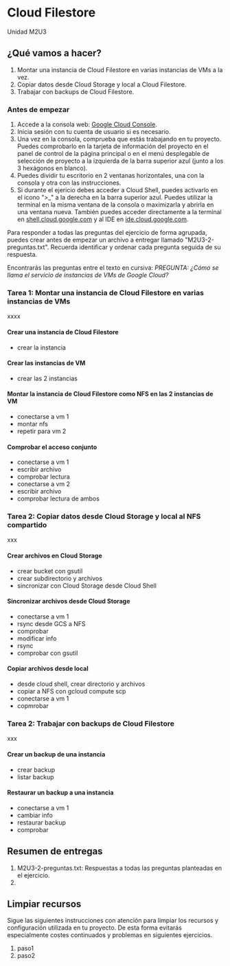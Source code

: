 # Cloud Filestore
Unidad M2U3

## ¿Qué vamos a hacer?
1. Montar una instancia de Cloud Filestore en varias instancias de VMs a la vez.
1. Copiar datos desde Cloud Storage y local a Cloud Filestore.
1. Trabajar con backups de Cloud Filestore.

### Antes de empezar
1. Accede a la consola web: [Google Cloud Console](https://console.cloud.google.com).
1. Inicia sesión con tu cuenta de usuario si es necesario.
1. Una vez en la consola, comprueba que estás trabajando en tu proyecto. Puedes comprobarlo en la tarjeta de información del proyecto en el panel de control de la página principal o en el menú desplegable de selección de proyecto a la izquierda de la barra superior azul (junto a los 3 hexágonos en blanco).
1. Puedes dividir tu escritorio en 2 ventanas horizontales, una con la consola y otra con las instrucciones.
1. Si durante el ejericio debes acceder a Cloud Shell, puedes activarlo en el icono ">_" a la derecha en la barra superior azul. Puedes utilizar la terminal en la misma ventana de la consola o maximizarla y abrirla en una ventana nueva. También puedes acceder directamente a la terminal en [shell.cloud.google.com](https://shell.cloud.google.com) y al IDE en [ide.cloud.google.com](https://ide.cloud.google.com/).

Para responder a todas las preguntas del ejercicio de forma agrupada, puedes crear antes de empezar un archivo a entregar llamado "M2U3-2-preguntas.txt". Recuerda identificar y ordenar cada pregunta seguida de su respuesta.

Encontrarás las preguntas entre el texto en cursiva: *PREGUNTA: ¿Cómo se llama el servicio de instancias de VMs de Google Cloud?*

### Tarea 1: Montar una instancia de Cloud Filestore en varias instancias de VMs
xxxx

#### Crear una instancia de Cloud Filestore
- crear la instancia

#### Crear las instancias de VM
- crear las 2 instancias

#### Montar la instancia de Cloud Filestore como NFS en las 2 instancias de VM
- conectarse a vm 1
- montar nfs
- repetir para vm 2

#### Comprobar el acceso conjunto
- conectarse a vm 1
- escribir archivo
- comprobar lectura
- conectarse a vm 2
- escribir archivo
- comprobar lectura de ambos

### Tarea 2: Copiar datos desde Cloud Storage y local al NFS compartido
xxx

#### Crear archivos en Cloud Storage
- crear bucket con gsutil
- crear subdirectorio y archivos
- sincronizar con Cloud Storage desde Cloud Shell

#### Sincronizar archivos desde Cloud Storage
- conectarse a vm 1
- rsync desde GCS a NFS
- comprobar
- modificar info
- rsync
- comprobar con gsutil

#### Copiar archivos desde local
- desde cloud shell, crear directorio y archivos
- copiar a NFS con gcloud compute scp
- conectarse a vm 1
- copmrobar

### Tarea 2: Trabajar con backups de Cloud Filestore
xxx

#### Crear un backup de una instancia
- crear backup
- listar backup

#### Restaurar un backup a una instancia
- conectarse a vm 1
- cambiar info
- restaurar backup
- comprobar

## Resumen de entregas
1. M2U3-2-preguntas.txt: Respuestas a todas las preguntas planteadas en el ejercicio.
1. [nombre de archivo]: descripción

## Limpiar recursos
Sigue las siguientes instrucciones con atención para limpiar los recursos y configuración utilizada en tu proyecto. De esta forma evitarás especialmente costes continuados y problemas en siguientes ejercicios.

1. paso1
1. paso2
